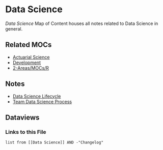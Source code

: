 # Data Science

*Data Science* Map of Content houses all notes related to Data Science in general.

## Related MOCs

* [Actuarial Science](Actuarial%20Science.md)
* [Development](Development.md)
* [2-Areas/MOCs/R](R.md)

## Notes

* [Data Science Lifecycle](../../0-Slipbox/Data%20Science%20Lifecycle.md)
* [Team Data Science Process](../../0-Slipbox/Team%20Data%20Science%20Process.md)

## Dataviews

### Links to this File

````dataview
list from [[Data Science]] AND -"Changelog"
````
